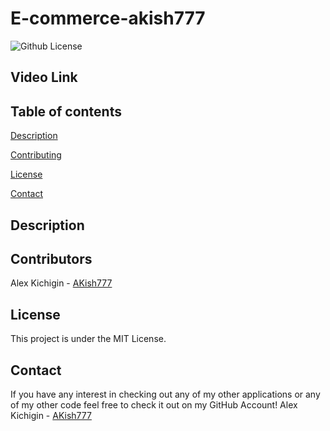 # E-commerce-akish777

![Github License](https://img.shields.io/badge/license-MIT-blue.svg)

## Video Link

## Table of contents
[Description](#description)

[Contributing](#contributing)

[License](#license)

[Contact](#Contact)

## Description

## Contributors
Alex Kichigin - [AKish777](https://github.com/AKish777)

## License
This project is under the MIT License.

## Contact
If you have any interest in checking out any of my other applications or any of my other code feel free to check it out on my GitHub Account!
Alex Kichigin - [AKish777](https://github.com/AKish777)
